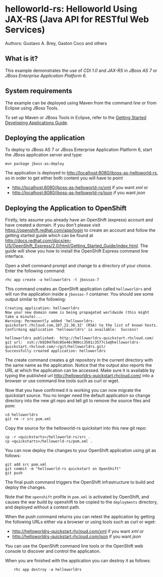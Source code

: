 helloworld-rs: Helloworld Using JAX-RS (Java API for RESTful Web Services)
==========================================================================
Authors: Gustavo A. Brey, Gaston Coco and others

What is it?
-----------

This example demonstrates the use of *CDI 1.0* and *JAX-RS* in *JBoss AS 7* or *JBoss Enterprise Application Platform 6*.

System requirements
-------------------

The example can be deployed using Maven from the command line or from Eclipse using JBoss Tools.

To set up Maven or JBoss Tools in Eclipse, refer to the 
<a href="https://docs.jboss.org/author/display/AS71/Getting+Started+Developing+Applications+Guide" title="Getting Started Developing Applications Guide">Getting Started Developing Applications Guide</a>.

Deploying the application
-------------------------

To deploy to JBoss AS 7 or JBoss Enterprise Application Platform 6, start the JBoss application server and type:

    mvn package jboss-as:deploy 

The application is deployed to <http://localhost:8080/jboss-as-helloworld-rs>, so in order to get either both content you will have to point

* <http://localhost:8080/jboss-as-helloworld-rs/xml> if you want *xml* or
* <http://localhost:8080/jboss-as-helloworld-rs/json> if you want *json*

Deploying the Application to OpenShift
--------------------------------------

Firstly, lets assume you already have an OpenShift (express) account and have created a domain. If you don't please visit <https://openshift.redhat.com/app/login>
to create an account and follow the getting started guide which can be found at <http://docs.redhat.com/docs/en-US/OpenShift_Express/2.0/html/Getting_Started_Guide/index.html>. The guide will show you how to install the OpenShift Express command line interface.

Open a shell command prompt and change to a directory of your choice. Enter the following command:

    rhc app create -a helloworldrs -t jbossas-7

This command creates an OpenShift application called `helloworldrs` and will run the application inside a `jbossas-7` container. You should see some output similar to the following:

    Creating application: helloworldrs
    Now your new domain name is being propagated worldwide (this might take a minute)...
    Warning: Permanently added 'helloworldrs-quickstart.rhcloud.com,107.22.36.32' (RSA) to the list of known hosts.
    Confirming application 'helloworldrs' is available:  Success!
    
    helloworldrs published:  http://helloworldrs-quickstart.rhcloud.com/
    git url:  ssh://b92047bdc05e46c980cc3501c3577c1e@helloworldrs-quickstart.rhcloud.com/~/git/helloworldrs.git/
    Successfully created application: helloworldrs

The create command creates a git repository in the current directory with the same name as the application. Notice that the output also reports the URL at which the application can be accessed. Make sure it is available by typing the published url <http://helloworldrs-quickstart.rhcloud.com/> into a browser or use command line tools such as curl or wget.

Now that you have confirmed it is working you can now migrate the quickstart source. You no longer need the default application so change directory into the new git repo and tell git to remove the source files and pom:

    cd helloworldrs
    git rm -r src pom.xml

Copy the source for the helloworld-rs quickstart into this new git repo:

    cp -r <quickstarts>/helloworld-rs/src .
    cp <quickstarts>/helloworld-rs/pom.xml .

You can now deploy the changes to your OpenShift application using git as follows:

    git add src pom.xml
    git commit -m "helloworld-rs quickstart on OpenShift"
    git push

The final push command triggers the OpenShift infrastructure to build and deploy the changes. 

Note that the `openshift` profile in `pom.xml` is activated by OpenShift, and causes the war build by openshift to be copied to the `deployments` directory, and deployed without a context path.

When the push command returns you can retest the application by getting the following URLs either via a browser or using tools such as curl or wget:

* <http://helloworldrs-quickstart.rhcloud.com/xml> if you want *xml* or
* <http://helloworldrs-quickstart.rhcloud.com/json> if you want *json*

You can use the OpenShift command line tools or the OpenShift web console to discover and control the application.

When you are finished with the application you can destroy it as follows:

        rhc app destroy -a helloworldrs

